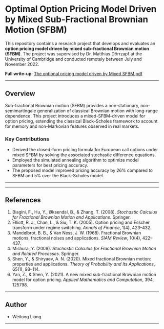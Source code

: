 # Optimal Option Pricing Model Driven by Mixed Sub-Fractional Brownian Motion (SFBM)

This repository contains a research project that develops and evaluates an **option pricing model driven by mixed sub-fractional Brownian motion (SFBM)**. The project was supervised by Dr. Matthias Dörrzapf at the University of Cambridge and conducted remotely between July and November 2022.

 **Full write-up**: [The optional pricing model driven by Mixed SFBM.pdf](./The%20optional%20pricing%20model%20driven%20by%20Mixed%20sfbm.pdf)

---

##  Overview

Sub-fractional Brownian motion (SFBM) provides a non-stationary, non-semimartingale generalization of classical Brownian motion with long-range dependence. This project introduces a mixed-SFBM-driven model for option pricing, extending the classical Black–Scholes framework to account for memory and non-Markovian features observed in real markets.

### Key Contributions

- Derived the closed-form pricing formula for European call options under mixed SFBM by solving the associated stochastic difference equations.
- Employed the simulated annealing algorithm to optimize model parameters for best pricing accuracy.
- The proposed model improved pricing accuracy by 26% compared to SFBM and 5% over the Black–Scholes model.

---
---

## References

1. Biagini, F., Hu, Y., Øksendal, B., & Zhang, T. (2008). *Stochastic Calculus for Fractional Brownian Motion and Applications*. Springer.
2. Elliott, R. J., Chan, L., & Siu, T. K. (2005). Option pricing and Esscher transform under regime switching. *Annals of Finance*, 1(4), 423–432.
3. Mandelbrot, B. B., & Van Ness, J. W. (1968). Fractional Brownian motions, fractional noises and applications. *SIAM Review*, 10(4), 422–437.
4. Mishura, Y. (2008). *Stochastic Calculus for Fractional Brownian Motion and Related Processes*. Springer.
5. Shen, Y., & Shiryaev, A. N. (2020). Mixed fractional Brownian motion: properties and applications. *Theory of Probability and Its Applications*, 65(1), 98–114.
6. Yan, Z., & Shen, Y. (2021). A new mixed sub-fractional Brownian motion model for option pricing. *Applied Mathematics and Computation*, 394, 125798.

---

## Author

- Weitong Liang

---
